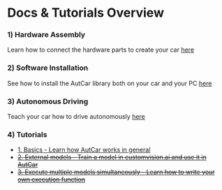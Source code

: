 # Docs & Tutorials Overview

### 1) Hardware Assembly

Learn how to connect the hardware parts to create your car [here](1_Hardware_Assembly.md)

### 2) Software Installation

See how to install the AutCar library both on your car and your PC [here](2_Software_Setup.md)

### 3) Autonomous Driving

Teach your car how to drive autonomously [here](3_Autonomous_Driving.md)

### 4) Tutorials

- [1. Basics - Learn how AutCar works in general](4_AutCar_General.md)
- ~~[2. External models - Train a model in customvision.ai and use it in AutCar](5_Customvision.md)~~
- ~~[3. Execute multiple models simultaneously - Learn how to write your own execution function](6_Execution_Function.md)~~
